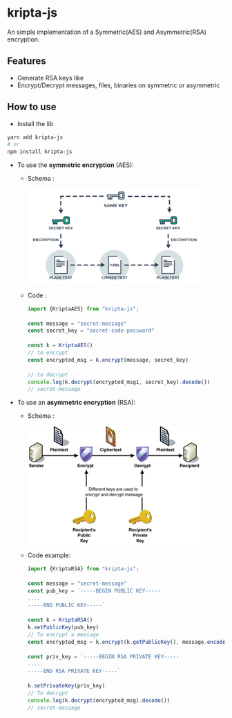 # kripta-js

An simple implementation of a Symmetric(AES) and Asymmetric(RSA) encryption.

## Features

- Generate RSA keys like
- Encrypt/Decrypt messages, files, binaries on symmetric or asymmetric

## How to use

- Install the lib
```bash
yarn add kripta-js
# or
npm install kripta-js
```

- To use the **symmetric encryption** (AES):
    - Schema :

        <img
            src="https://github.com/Sanix-Darker/kripta/raw/master/images/s.png"
            alt="drawing"
            width="400"
        />
    - Code :
        ```javascript
        import {KriptaAES} from "kripta-js";

        const message = "secret-message"
        const secret_key = "secret-code-password"

        const k = KriptaAES()
        // to encrypt
        const encrypted_msg = k.encrypt(message, secret_key)

        // to decrypt
        console.log(k.decrypt(encrypted_msg1, secret_key).decode())
        // secret-message 
        ```

- To use an **asymmetric encryption** (RSA):
    - Schema :

        <img
            src="https://github.com/Sanix-Darker/kripta/raw/master/images/as.gif"
            alt="drawing"
            width="400"
        />
    - Code example:
        ```javascript
        import {KriptaRSA} from "kripta-js";

        const message = "secret-message"
        const pub_key = `-----BEGIN PUBLIC KEY-----
        ....
        -----END PUBLIC KEY-----`

        const k = KriptaRSA()
        k.setPublicKey(pub_key)
        // To encrypt a message
        const encrypted_msg = k.encrypt(k.getPublicKey(), message.encode())

        const priv_key = `-----BEGIN RSA PRIVATE KEY-----
        .....
        -----END RSA PRIVATE KEY-----`

        k.setPrivateKey(priv_key)
        // To decrypt
        console.log(k.decrypt(encrypted_msg).decode())
        // secret-message 
        ```

